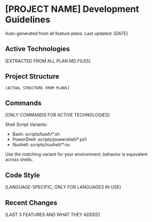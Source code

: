 # [PROJECT NAME] Development Guidelines

Auto-generated from all feature plans. Last updated: [DATE]

## Active Technologies
[EXTRACTED FROM ALL PLAN.MD FILES]

## Project Structure
```
[ACTUAL STRUCTURE FROM PLANS]
```

## Commands
[ONLY COMMANDS FOR ACTIVE TECHNOLOGIES]

Shell Script Variants:
- Bash: scripts/bash/*.sh
- PowerShell: scripts/powershell/*.ps1
- Nushell: scripts/nushell/*.nu

Use the matching variant for your environment; behavior is equivalent across shells.

## Code Style
[LANGUAGE-SPECIFIC, ONLY FOR LANGUAGES IN USE]

## Recent Changes
[LAST 3 FEATURES AND WHAT THEY ADDED]

<!-- MANUAL ADDITIONS START -->
<!-- MANUAL ADDITIONS END -->
